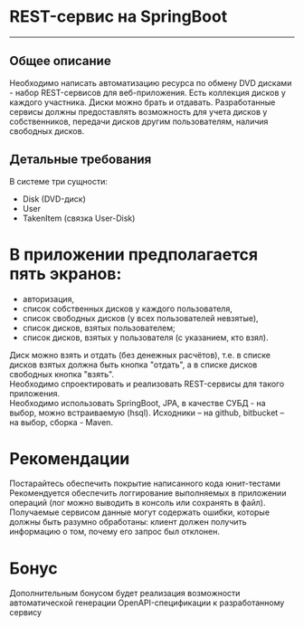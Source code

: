 REST-сервис на SpringBoot
===
____

Общее описание
-
Необходимо написать автоматизацию ресурса по обмену DVD дисками - набор REST-сервисов для веб-приложения. Есть коллекция
дисков у каждого участника. Диски можно брать и отдавать. Разработанные сервисы должны предоставлять возможность для
учета дисков у собственников, передачи дисков другим пользователям, наличия свободных дисков.

Детальные требования
-
В системе три сущности:

* Disk (DVD-диск)<br>
* User<br>
* TakenItem (связка User-Disk)

В приложении предполагается пять экранов:
==

* авторизация,
* список собственных дисков у каждого пользователя,
* список свободных дисков (у всех пользователей невзятые),
* список дисков, взятых пользователем;
* список дисков, взятых у пользователя (с указанием, кто взял).

Диск можно взять и отдать (без денежных расчётов), т.е. в списке дисков взятых должна быть кнопка "отдать", а в списке дисков
свободных кнопка "взять".<br>
Необходимо спроектировать и реализовать REST-сервисы для такого приложения.<br>
Необходимо использовать SpringBoot, JPA, в качестве СУБД - на выбор, можно встраиваемую (hsql). Исходники – на github, bitbucket – на
выбор, сборка - Maven.<br>

Рекомендации
==
Постарайтесь обеспечить покрытие написанного кода юнит-тестами<br>
Рекомендуется обеспечить логгирование выполняемых в приложении операций (лог можно выводить в консоль или сохранять в файл).<br>
Получаемые сервисом данные могут содержать ошибки, которые должны быть разумно обработаны: клиент должен получить
информацию о том, почему его запрос был отклонен.<br>

Бонус
==
Дополнительным бонусом будет реализация возможности автоматической генерации OpenAPI-спецификации к разработанному сервису









